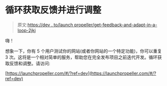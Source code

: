 # 循环获取反馈并进行调整

> 原文:[https://dev . to/launch propeller/get-feedback-and-adapt-in-a-loop-2jkj](https://dev.to/launchpropeller/get-feedback-and-adapt-in-a-loop-2jkj)

嗨！

想象一下，你有 5 个用户测试你的网站(或者你网站的一个特定功能)，你可以重复 3 次。这将是一个相对简单的服务，帮助您在完全发布项目之前迭代开发。循环获取反馈和调整。请访问:

[https://launchpropeller.com/#/?ref=dev](https://launchpropeller.com/#/?ref=dev)